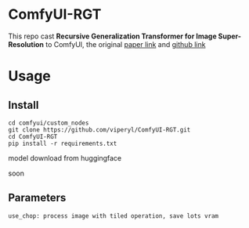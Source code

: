 # ComfyUI-RGT

This repo cast **Recursive Generalization Transformer for Image Super-Resolution** to ComfyUI, the original [paper link](https://arxiv.org/abs/2303.06373) and [github link](https://github.com/zhengchen1999/RGT)

# Usage

## Install

```
cd comfyui/custom_nodes
git clone https://github.com/viperyl/ComfyUI-RGT.git
cd ComfyUI-RGT
pip install -r requirements.txt
```

model download from huggingface

soon



## Parameters

```
use_chop: process image with tiled operation, save lots vram 
```


